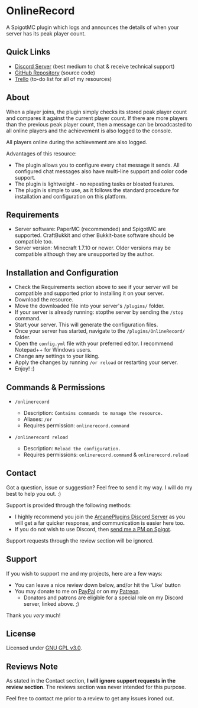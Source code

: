 # OnlineRecord
A SpigotMC plugin which logs and announces the details of when your server has its peak player count.

## Quick Links
* [Discord Server](https://discord.io/arcaneplugins) (best medium to chat & receive technical support)
* [GitHub Repository](https://github.com/lokka30/PeakPlayersRecord) (source code)
* [Trello](https://trello.com/b/xAVFFEXQ/plugins-to-do-list) (to-do list for all of my resources)

## About
When a player joins, the plugin simply checks its stored peak player count and compares it against the current player count. If there are more players than the previous peak player count, then a message can be broadcasted to all online players and the achievement is also logged to the console.

All players online during the achievement are also logged.

Advantages of this resource:
* The plugin allows you to configure every chat message it sends. All configured chat messages also have multi-line support and color code support.
* The plugin is lightweight - no repeating tasks or bloated features.
* The plugin is simple to use, as it follows the standard procedure for installation and configuration on this platform.

## Requirements
* Server software: PaperMC (recommended) and SpigotMC are supported. CraftBukkit and other Bukkit-base software should be compatible too.
* Server version: Minecraft 1.7.10 or newer. Older versions may be compatible although they are unsupported by the author.

## Installation and Configuration
* Check the Requirements section above to see if your server will be compatible and supported prior to installing it on your server.
* Download the resource.
* Move the downloaded file into your server's `/plugins/` folder. 
* If your server is already running: stopthe server by sending the `/stop` command.
* Start your server. This will generate the configuration files.
* Once your server has started, navigate to the `/plugins/OnlineRecord/` folder.
* Open the `config.yml` file with your preferred editor. I recommend Notepad++ for Windows users.
* Change any settings to your liking.
* Apply the changes by running `/or reload` or restarting your server.
* Enjoy! :)

## Commands & Permissions
* `/onlinerecord`
  * Description: `Contains commands to manage the resource.`
  * Aliases: `/or`
  * Requires permission: `onlinerecord.command`
  
* `/onlinerecord reload`
  * Description: `Reload the configuration.`
  * Requires permissions: `onlinerecord.command` & `onlinerecord.reload`
  
## Contact
Got a question, issue or suggestion? Feel free to send it my way. I will do my best to help you out. :)

Support is provided through the following methods:
* I highly recommend you join the [ArcanePlugins Discord Server](https://discord.io/arcaneplugins) as you will get a far quicker response, and communication is easier here too.
* If you do not wish to use Discord, then [send me a PM on Spigot](https://www.spigotmc.org/conversations/add?to=lokka30).

Support requests through the review section will be ignored.

## Support
If you wish to support me and my projects, here are a few ways:

* You can leave a nice review down below, and/or hit the 'Like' button
* You may donate to me on [PayPal](https://bit.ly/2Gxvw7R) or on my [Patreon](https://www.patreon.com/arcaneplugins).
  * Donators and patrons are eligible for a special role on my Discord server, linked above. ;)

Thank you *very* much!

## License
Licensed under [GNU GPL v3.0](https://github.com/lokka30/PeakPlayersRecord/blob/master/LICENSE.md).

## Reviews Note
As stated in the Contact section, **I will ignore support requests in the review section**. The reviews section was never intended for this purpose.

Feel free to contact me prior to a review to get any issues ironed out.